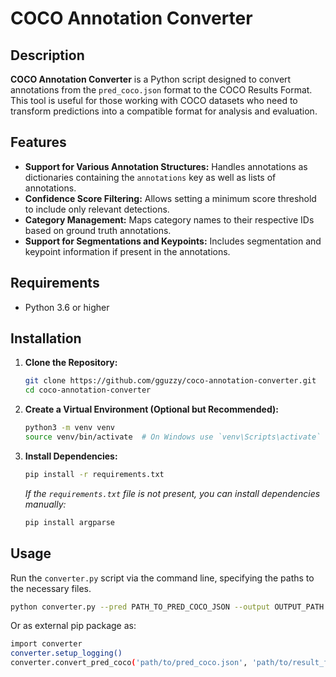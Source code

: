 # COCO Annotation Converter

## Description

**COCO Annotation Converter** is a Python script designed to convert annotations from the `pred_coco.json` format to the COCO Results Format. This tool is useful for those working with COCO datasets who need to transform predictions into a compatible format for analysis and evaluation.

## Features

- **Support for Various Annotation Structures:** Handles annotations as dictionaries containing the `annotations` key as well as lists of annotations.
- **Confidence Score Filtering:** Allows setting a minimum score threshold to include only relevant detections.
- **Category Management:** Maps category names to their respective IDs based on ground truth annotations.
- **Support for Segmentations and Keypoints:** Includes segmentation and keypoint information if present in the annotations.

## Requirements

- Python 3.6 or higher

## Installation

1. **Clone the Repository:**

    ```bash
    git clone https://github.com/gguzzy/coco-annotation-converter.git
    cd coco-annotation-converter
    ```

2. **Create a Virtual Environment (Optional but Recommended):**

    ```bash
    python3 -m venv venv
    source venv/bin/activate  # On Windows use `venv\Scripts\activate`
    ```

3. **Install Dependencies:**

    ```bash
    pip install -r requirements.txt
    ```

    *If the `requirements.txt` file is not present, you can install dependencies manually:*

    ```bash
    pip install argparse
    ```

## Usage

Run the `converter.py` script via the command line, specifying the paths to the necessary files.

```bash
python converter.py --pred PATH_TO_PRED_COCO_JSON --output OUTPUT_PATH [--score_thresh THRESHOLD]
```

Or as external pip package as:

```bash
import converter
converter.setup_logging()
converter.convert_pred_coco('path/to/pred_coco.json', 'path/to/result_format_coco.json')
```
